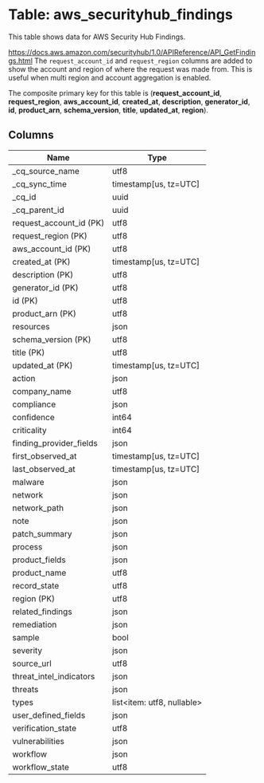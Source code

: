 # Table: aws_securityhub_findings

This table shows data for AWS Security Hub Findings.

https://docs.aws.amazon.com/securityhub/1.0/APIReference/API_GetFindings.html
The `request_account_id` and `request_region` columns are added to show the account and region of where the request was made from.
This is useful when multi region and account aggregation is enabled.

The composite primary key for this table is (**request_account_id**, **request_region**, **aws_account_id**, **created_at**, **description**, **generator_id**, **id**, **product_arn**, **schema_version**, **title**, **updated_at**, **region**).

## Columns

| Name          | Type          |
| ------------- | ------------- |
|_cq_source_name|utf8|
|_cq_sync_time|timestamp[us, tz=UTC]|
|_cq_id|uuid|
|_cq_parent_id|uuid|
|request_account_id (PK)|utf8|
|request_region (PK)|utf8|
|aws_account_id (PK)|utf8|
|created_at (PK)|timestamp[us, tz=UTC]|
|description (PK)|utf8|
|generator_id (PK)|utf8|
|id (PK)|utf8|
|product_arn (PK)|utf8|
|resources|json|
|schema_version (PK)|utf8|
|title (PK)|utf8|
|updated_at (PK)|timestamp[us, tz=UTC]|
|action|json|
|company_name|utf8|
|compliance|json|
|confidence|int64|
|criticality|int64|
|finding_provider_fields|json|
|first_observed_at|timestamp[us, tz=UTC]|
|last_observed_at|timestamp[us, tz=UTC]|
|malware|json|
|network|json|
|network_path|json|
|note|json|
|patch_summary|json|
|process|json|
|product_fields|json|
|product_name|utf8|
|record_state|utf8|
|region (PK)|utf8|
|related_findings|json|
|remediation|json|
|sample|bool|
|severity|json|
|source_url|utf8|
|threat_intel_indicators|json|
|threats|json|
|types|list<item: utf8, nullable>|
|user_defined_fields|json|
|verification_state|utf8|
|vulnerabilities|json|
|workflow|json|
|workflow_state|utf8|